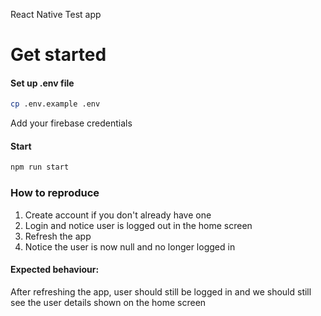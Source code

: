 React Native Test app

# Get started

#### Set up .env file
```sh
cp .env.example .env
```

Add your firebase credentials

#### Start
```sh
npm run start
```

### How to reproduce

1) Create account if you don't already have one
1) Login and notice user is logged out in the home screen
1) Refresh the app
1) Notice the user is now null and no longer logged in

#### Expected behaviour:
After refreshing the app, user should still be logged in and we should still see the user details shown on the home screen